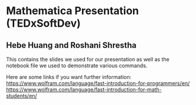 # Mathematica Presentation (TEDxSoftDev)
## Hebe Huang and Roshani Shrestha

This contains the slides we used for our presentation as well as the notebook file we used to demonstrate various commands. 

Here are some links if you want further information:
https://www.wolfram.com/language/fast-introduction-for-programmers/en/  
https://www.wolfram.com/language/fast-introduction-for-math-students/en/